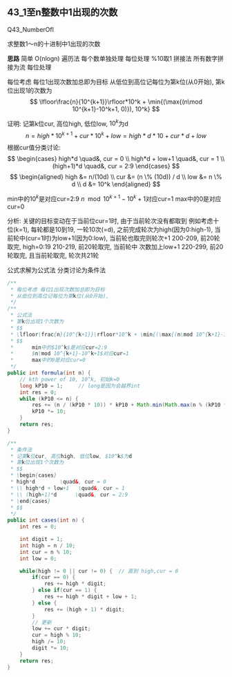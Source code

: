 ## 43_1至n整数中1出现的次数
Q43_NumberOfl

求整数1～n的十进制中1出现的次数

**思路**
简单	O(nlogn)
遍历法 每个数单独处理 每位处理 %10取1
拼接法 所有数字拼接为流 每位处理

每位考虑 每位1出现次数加总即为目标
从低位到高位记每位为第k位(从0开始), 第k位出现1的次数为
$$
\lfloor\frac{n}{10^{k+1}}\rfloor*10^k + \min{(\max{(n\mod 10^{k+1}-10^k+1, 0)}), 10^k}
$$

证明: 
记第k位cur, 高位high, 低位low, $10^k$为d
$$
n = high*10^{k+1} + cur*10^k + low = high*d*10 + cur*d + low
$$
根据cur值分类讨论: 
$$
\begin{cases}
high*d			\quad&, cur = 0
\\ high*d + low+1	\quad&, cur = 1
\\ (high+1)*d		\quad&, cur = 2:9
\end{cases}
$$
$$
\begin{aligned}
high &= n/(10d) 
\\ cur &= (n \% (10d)) / d
\\ low &= n \% d 
\\ d &= 10^k
\end{aligned}
$$

min中的$10^k$是对应cur=2:9
$n\mod 10^{k+1}-10^k+1$对应cur=1
max中的0是对应cur=0


分析: 
关键的目标变动在于当前位cur=1时, 由于当前轮次没有都取到
	例如考虑十位(k=1), 每轮都是10到19, 一轮10次(=d), 之前完成轮次为high(因为0:high-1), 当前轮中(cur=1时)为low+1(因为0:low), 当前轮也取完则轮次+1
	200-209, 前20轮取完, high=0:19
	210-219, 前20轮取完, 当前轮中 次数加上low+1
	220-299, 前20轮取完, 且当前轮取完, 轮次共21轮

公式求解为公式法
分类讨论为条件法

```java
/**
 * 每位考虑 每位1出现次数加总即为目标
 * 从低位到高位记每位为第k位(从0开始),
 */
/**
 * 公式法
 * 第k位出现1个次数为
 * $$
 * \lfloor\frac{n}{10^{k+1}}\rfloor*10^k + \min{(\max{(n\mod 10^{k+1}-10^k+1, 0)}), 10^k}
 * $$
 *      min中的$10^k$是对应cur=2:9
 *      $n\mod 10^{k+1}-10^k+1$对应cur=1
 *      max中的0是对应cur=0
 */
public int formula(int n) {
    // kth power of 10, 10^k, 初始k=0
    long kP10 = 1;     // long是因为会越界int
    int res = 0;
    while (kP10 <= n) {
        res += (n / (kP10 * 10)) * kP10 + Math.min(Math.max(n % (kP10 * 10) - kP10 + 1, 0), kP10);
        kP10 *= 10;
    }
    return res;
}

/**
 * 条件法
 * 记第k位cur, 高位high, 低位low, $10^k$为d
 * 第k位出现1个次数为
 * $$
 * \begin{cases}
 * high*d        \quad&, cur = 0
 * \\ high*d + low+1   \quad&, cur = 1
 * \\ (high+1)*d      \quad&, cur = 2:9
 * \end{cases}
 * $$
 */
public int cases(int n) {
    int res = 0;

    int digit = 1;
    int high = n / 10;
    int cur = n % 10;
    int low = 0;

    while(high != 0 || cur != 0) {  // 直到 high,cur = 0
        if(cur == 0) {
            res += high * digit;
        } else if(cur == 1) {
            res += high * digit + low + 1;
        } else {
            res += (high + 1) * digit;
        }
        // 更新
        low += cur * digit;
        cur = high % 10;
        high /= 10;
        digit *= 10;
    }
    return res;
}
```